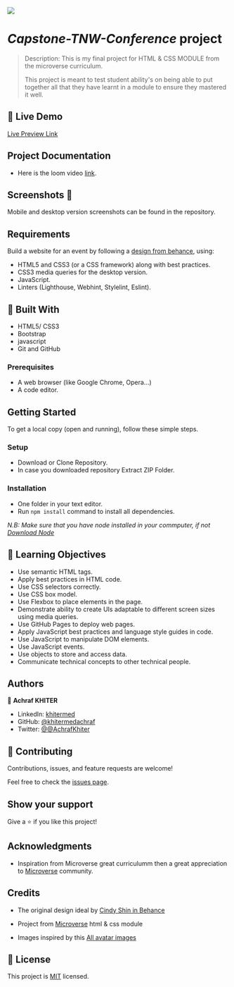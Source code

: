 ![](https://img.shields.io/badge/Microverse-blueviolet)

# **_Capstone-TNW-Conference_** project

> Description: This is my final project for HTML & CSS MODULE from the microverse curriculum.
> 
> This project is meant to test student ability's on being able to put together all that they have learnt in a module to ensure they mastered it well.

## :red_circle: Live Demo

[Live Preview Link](https://github.com/khitermedachraf/Capstone-TNW-Conference)

## Project Documentation
- Here is the loom video [link](https://www.loom.com/share/55f95314ade34700afcdbecec5137d7d).

## Screenshots 📸
Mobile and desktop version screenshots can be found in the repository.

## Requirements

Build a website for an event by following a [design from behance](https://www.behance.net/gallery/29845175/CC-Global-Summit-2015), using:

- HTML5 and CSS3 (or a CSS framework) along with best practices.
- CSS3 media queries for the desktop version.
- JavaScript.
- Linters (Lighthouse, Webhint, Stylelint, Eslint).

## :hammer: Built With

- HTML5/ CSS3
- Bootstrap
- javascript
- Git and GitHub

### Prerequisites

- A web browser (like Google Chrome, Opera...)
- A code editor.

## Getting Started

To get a local copy (open and running), follow these simple steps.

### Setup

- Download or Clone Repository.
- In case you downloaded repository Extract ZIP Folder.

### Installation

- One folder in your text editor.
- Run `npm install` command to install all dependencies.

_N.B: Make sure that you have node installed in your commputer, if not [Download Node](https://nodejs.org/en/)_

## :blue_book: Learning Objectives

- Use semantic HTML tags.
- Apply best practices in HTML code.
- Use CSS selectors correctly.
- Use CSS box model.
- Use Flexbox to place elements in the page.
- Demonstrate ability to create UIs adaptable to different screen sizes using media queries.
- Use GitHub Pages to deploy web pages.
- Apply JavaScript best practices and language style guides in code.
- Use JavaScript to manipulate DOM elements.
- Use JavaScript events.
- Use objects to store and access data.
- Communicate technical concepts to other technical people.

## Authors

👤 **Achraf KHITER**

- LinkedIn: [khitermed](https://www.linkedin.com/in/khitermed/)
- GitHub: [@khitermedachraf](https://github.com/khitermedachraf)
- Twitter: [@@AchrafKhiter](https://twitter.com/AchrafKhiter)

## 🤝 Contributing 

Contributions, issues, and feature requests are welcome!

Feel free to check the [issues page](../../issues/).

## Show your support

Give a ⭐️ if you like this project!

## Acknowledgments

- Inspiration from Microverse great curriculumm then a great appreciation to [Microverse](https://bit.ly/MicroverseTN) community.

## Credits

- The original design ideal by [Cindy Shin in Behance](https://www.behance.net/adagio07)

- Project from [Microverse](https://bit.ly/MicroverseTN) html & css module
- Images inspired by this [All avatar images](https://pravatar.cc/images)

## 📝 License

This project is [MIT](./LICENSE) licensed.
